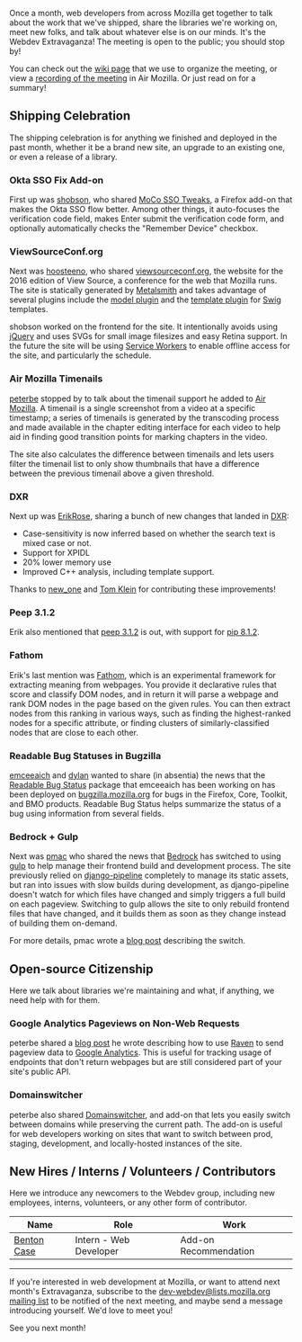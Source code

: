 Once a month, web developers from across Mozilla get together to talk about the
work that we've shipped, share the libraries we're working on, meet new folks,
and talk about whatever else is on our minds. It's the Webdev Extravaganza! The
meeting is open to the public; you should stop by!

You can check out the [wiki page][wiki] that we use to organize the meeting, or
view a [recording of the meeting][recording] in Air Mozilla. Or just read on for
a summary!

[wiki]: https://wiki.mozilla.org/Webdev/Meetings/2016/June
[recording]: https://air.mozilla.org/webdev-extravaganza-june-2016/

## Shipping Celebration
The shipping celebration is for anything we finished and deployed in the past
month, whether it be a brand new site, an upgrade to an existing one, or even a
release of a library.

### Okta SSO Fix Add-on
First up was [shobson][], who shared [MoCo SSO Tweaks][], a Firefox add-on that
makes the Okta SSO flow better. Among other things, it auto-focuses the
verification code field, makes Enter submit the verification code form, and
optionally automatically checks the "Remember Device" checkbox.

[shobson]: https://mozillians.org/en-US/u/stephaniehobson/
[MoCo SSO Tweaks]: https://addons.mozilla.org/en-US/firefox/addon/moco-sso-tweaks/

### ViewSourceConf.org
Next was [hoosteeno][], who shared [viewsourceconf.org][], the website for the
2016 edition of View Source, a conference for the web that Mozilla runs. The
site is statically generated by [Metalsmith][] and takes advantage of several
plugins include the [model plugin][] and the [template plugin][] for [Swig][]
templates.

shobson worked on the frontend for the site. It intentionally avoids using
[jQuery][] and uses SVGs for small image filesizes and easy Retina support.
In the future the site will be using [Service Workers][] to enable offline
access for the site, and particularly the schedule.

[hoosteeno]: https://mozillians.org/en-US/u/hoosteeno/
[viewsourceconf.org]: https://viewsourceconf.org/
[Metalsmith]: http://www.metalsmith.io/
[model plugin]: https://github.com/jaichandra/metalsmith-models
[template plugin]: https://github.com/segmentio/metalsmith-templates
[Swig]: http://paularmstrong.github.io/swig/
[jQuery]: http://jquery.com/
[Service Workers]: https://developer.mozilla.org/en-US/docs/Web/API/Service_Worker_API

### Air Mozilla Timenails
[peterbe][] stopped by to talk about the timenail support he added to
[Air Mozilla][]. A timenail is a single screenshot from a video at a specific
timestamp; a series of timenails is generated by the transcoding process and
made available in the chapter editing interface for each video to help aid in
finding good transition points for marking chapters in the video.

The site also calculates the difference between timenails and lets users filter
the timenail list to only show thumbnails that have a difference between the
previous timenail above a given threshold.

[peterbe]: https://mozillians.org/en-US/u/peterbe/
[Air Mozilla]: https://air.mozilla.org/

### DXR
Next up was [ErikRose][], sharing a bunch of new changes that landed in [DXR][]:

- Case-sensitivity is now inferred based on whether the search text is mixed
  case or not.
- Support for XPIDL
- 20% lower memory use
- Improved C++ analysis, including template support.

Thanks to [new_one][] and [Tom Klein][] for contributing these improvements!

[ErikRose]: https://mozillians.org/en-US/u/ErikRose/
[DXR]: https://dxr.mozilla.org/
[new_one]: https://mozillians.org/en-US/u/peter.elmers/
[Tom Klein]: https://mozillians.org/en-US/u/twointofive/

### Peep 3.1.2
Erik also mentioned that [peep 3.1.2][] is out, with support for [pip 8.1.2][].

[peep 3.1.2]: https://github.com/erikrose/peep/
[pip 8.1.2]: https://pip.pypa.io/

### Fathom
Erik's last mention was [Fathom][], which is an experimental framework for
extracting meaning from webpages. You provide it declarative rules that score
and classify DOM nodes, and in return it will parse a webpage and rank DOM nodes
in the page based on the given rules. You can then extract nodes from this
ranking in various ways, such as finding the highest-ranked nodes for a specific
attribute, or finding clusters of similarly-classified nodes that are close to
each other.

[Fathom]: https://github.com/mozilla/fathom

### Readable Bug Statuses in Bugzilla
[emceeaich][] and [dylan][] wanted to share (in absentia) the news that the
[Readable Bug Status][] package that emceeaich has been working on has been
deployed on [bugzilla.mozilla.org][] for bugs in the Firefox, Core, Toolkit, and
BMO products. Readable Bug Status helps summarize the status of a bug using
information from several fields.

[emceeaich]: https://mozillians.org/en-US/u/emceeaich/
[dylan]: https://mozillians.org/en-US/u/dylan/
[Readable Bug Status]: https://github.com/emceeaich/bugzilla-readable-status
[bugzilla.mozilla.org]: https://bugzilla.mozilla.org/

### Bedrock + Gulp
Next was [pmac][] who shared the news that [Bedrock][] has switched to using
[gulp][] to help manage their frontend build and development process. The site
previously relied on [django-pipeline][] completely to manage its static assets,
but ran into issues with slow builds during development, as django-pipeline
doesn't watch for which files have changed and simply triggers a full build on
each pageview. Switching to gulp allows the site to only rebuild frontend files
that have changed, and it builds them as soon as they change instead of building
them on-demand.

For more details, pmac wrote a [blog post][] describing the switch.

[pmac]: https://mozillians.org/en-US/u/pmac/
[Bedrock]: https://github.com/mozilla/bedrock/
[gulp]: http://gulpjs.com/
[django-pipeline]: https://github.com/jazzband/django-pipeline
[blog post]: https://blog.mozilla.org/webdev/2016/05/27/django-pipeline-and-gulp/

## Open-source Citizenship
Here we talk about libraries we're maintaining and what, if anything, we need
help with for them.

### Google Analytics Pageviews on Non-Web Requests
peterbe shared a [blog post][] he wrote describing how to use [Raven][] to send
pageview data to [Google Analytics][]. This is useful for tracking usage of
endpoints that don't return webpages but are still considered part of your
site's public API.

[blog post]: https://www.peterbe.com/plog/ga-pageviews-on-non-web
[Raven]: https://github.com/getsentry/raven-python
[Google Analytics]: https://analytics.google.com/

### Domainswitcher
peterbe also shared [Domainswitcher][], and add-on that lets you easily switch
between domains while preserving the current path. The add-on is useful for web
developers working on sites that want to switch between prod, staging,
development, and locally-hosted instances of the site.

[Domainswitcher]: https://addons.mozilla.org/en-US/firefox/addon/domainswitcher/?src=ss

## New Hires / Interns / Volunteers / Contributors
Here we introduce any newcomers to the Webdev group, including new employees,
interns, volunteers, or any other form of contributor.

Name             | Role                    | Work
---------------- | ----------------------- | ---------------------
[Benton Case][]  | Intern - Web Developer  | Add-on Recommendation

[Benton Case]: https://github.com/casebenton

---

If you're interested in web development at Mozilla, or want to attend next
month's Extravaganza, subscribe to the
[dev-webdev@lists.mozilla.org mailing list][mailing-list] to be notified of the
next meeting, and maybe send a message introducing yourself. We'd love to meet
you!

See you next month!

[mailing-list]: https://lists.mozilla.org/listinfo/dev-webdev
